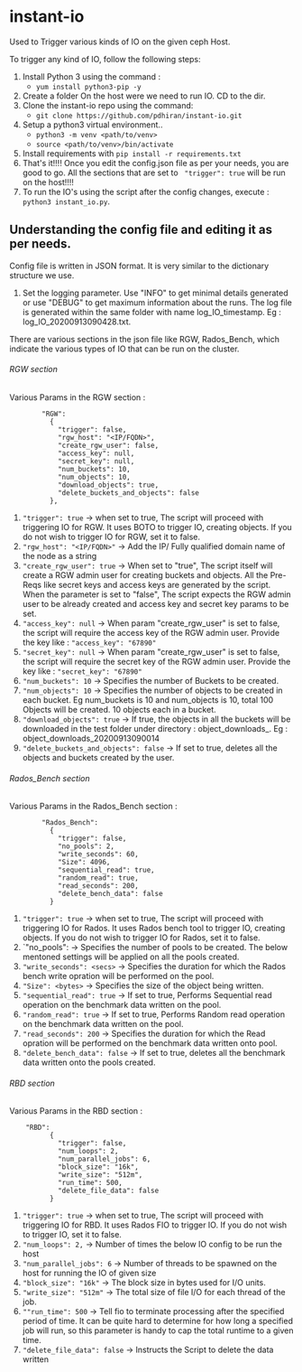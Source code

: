 # instant-io
Used to Trigger various kinds of IO on the given ceph Host.

To trigger any kind of IO, follow the following steps:
1. Install Python 3 using the command :
    * `yum install python3-pip -y`
2. Create a folder On the host were we need to run IO. CD to the dir.
3. Clone the instant-io repo using the command:
    * `git clone https://github.com/pdhiran/instant-io.git`
4. Setup a python3 virtual environment..
    * `python3 -m venv <path/to/venv>`
    * `source <path/to/venv>/bin/activate`
5. Install requirements with `pip install -r requirements.txt`
6. That's it!!!! Once you edit the config.json file as per your needs, you are good to go. All the sections that are set to ` "trigger": true` will be run on the host!!!!
7. To run the IO's using the script after the config changes, execute : `python3 instant_io.py`.

## Understanding the config file and editing it as per needs.

Config file is written in JSON format. It is very similar to the dictionary structure we use.

1. Set the logging parameter. Use "INFO" to get minimal details generated or use "DEBUG" to get maximum information about the runs. The log file is generated within the same folder with name log_IO_timestamp. Eg : log_IO_20200913090428.txt.

There are various sections in the json file like RGW, Rados_Bench, which indicate the various types of IO that can be run on the cluster.

###### RGW section
Various Params in the RGW section :
```
        "RGW":
          {
            "trigger": false,
            "rgw_host": "<IP/FQDN>",
            "create_rgw_user": false,
            "access_key": null,
            "secret_key": null,
            "num_buckets": 10,
            "num_objects": 10,
            "download_objects": true,
            "delete_buckets_and_objects": false
          },
 ```
1. `"trigger": true` -> when set to true, The script will proceed with triggering IO for RGW. It uses BOTO to trigger IO, creating objects. If you do not wish to trigger IO for RGW, set it to false.
2. `"rgw_host": "<IP/FQDN>"` -> Add the IP/ Fully qualified domain name of the node as a string
3. `"create_rgw_user": true` -> When set to "true", The script itself will create a RGW admin user for creating buckets and objects. All the Pre-Reqs like secret keys and access keys are generated by the script. When the parameter is set to "false", The script expects the RGW admin user to be already created and access key and secret key params to be set.
4. `"access_key": null` -> When param "create_rgw_user" is set to false, the script will require the access key of the RGW admin user. Provide the key like : `"access_key": "67890"`
5. `"secret_key": null` -> When param "create_rgw_user" is set to false, the script will require the secret key of the RGW admin user. Provide the key like : `"secret_key": "67890"`
6. `"num_buckets": 10` -> Specifies the number of Buckets to be created.
7. `"num_objects": 10` -> Specifies the number of objects to be created in each bucket. Eg num_buckets is 10 and num_objects is 10, total 100 Objects will be created. 10 objects each in a bucket.
8. `"download_objects": true` -> If true, the objects in all the buckets will be downloaded in the test folder under directory : object_downloads_<timestamp>. Eg : object_downloads_20200913090014
9. `"delete_buckets_and_objects": false` -> If set to true, deletes all the objects and buckets created by the user.


###### Rados_Bench section
Various Params in the Rados_Bench section :
```
        "Rados_Bench":
          {
            "trigger": false,
            "no_pools": 2,
            "write_seconds": 60,
            "Size": 4096,
            "sequential_read": true,
            "random_read": true,
            "read_seconds": 200,
            "delete_bench_data": false
          }
 ```
1. `"trigger": true` -> when set to true, The script will proceed with triggering IO for Rados. It uses Rados bench tool to trigger IO, creating objects. If you do not wish to trigger IO for Rados, set it to false.
2. `"no_pools": <no> -> Specifies the number of pools to be created. The below mentoned settings will be applied on all the pools created.
3. `"write_seconds": <secs>` -> Specifies the duration for which the Rados bench write opration will be performed on the pool.
4. `"Size": <bytes>` -> Specifies the size of the object being written.
5. `"sequential_read": true` -> If set to true, Performs Sequential read operation on the benchmark data written on the pool.
6. `"random_read": true` -> If set to true, Performs Random read operation on the benchmark data written on the pool.
7. `"read_seconds": 200` -> Specifies the duration for which the Read opration will be performed on the benchmark data written onto pool.
8. `"delete_bench_data": false` -> If set to true, deletes all the benchmark data written onto the pools created.

###### RBD section
Various Params in the RBD section :
```
    "RBD":
          {
            "trigger": false,
            "num_loops": 2,
            "num_parallel_jobs": 6,
            "block_size": "16k",
            "write_size": "512m",
            "run_time": 500,
            "delete_file_data": false
          }
 ```

1. `"trigger": true` -> when set to true, The script will proceed with triggering IO for RBD. It uses Rados FIO to trigger IO. If you do not wish to trigger IO, set it to false.
2. `"num_loops": 2,` -> Number of times the below IO config to be run the host
3. `"num_parallel_jobs": 6` -> Number of threads to be spawned on the host for running the IO of given size
4. `"block_size": "16k"` -> The block size in bytes used for I/O units.
5. `"write_size": "512m"` -> The total size of file I/O for each thread of the job.
6. `""run_time": 500` -> Tell fio to terminate processing after the specified period of time. It can be quite hard to determine for how long a specified job will run, so this parameter is handy to cap the total runtime to a given time.
7. `"delete_file_data": false` -> Instructs the Script to delete the data written 